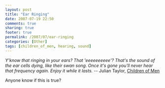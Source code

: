 ```yaml
---
layout: post
title: "Ear Ringing"
date: 2007-07-19 22:50
comments: true
sharing: true
footer: true
permalink: /2007/07/ear-ringing
categories: [Other]
tags: [children_of_men, hearing, sound]
---
```

<i>Y'know that ringing in your ears? That 'eeeeeeeeee'? That's the sound of the ear cells dying, like their swan song. Once it's gone you'll never hear that frequency again. Enjoy it while it lasts.</i>
-- Julian Taylor, <a href="http://www.imdb.com/title/tt0206634/">Children of Men</a>

Anyone know if this is true?
